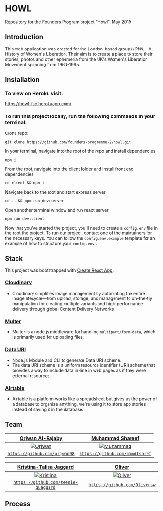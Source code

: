 # HOWL

Repository for the Founders Program project "Howl". May 2019

## Introduction
This web application was created for the London-based group *HOWL* - A History of Women's Liberation.
Their aim is to create a place to store their stories, photos and other ephemeria from the UK's Women's Liberation Movement spanning from 1960-1995.

## Installation

### To view on Heroku visit: 
https://howl-fac.herokuapp.com/

### To run this project locally, run the following commands in your terminal:

Clone repo:

```git clone https://github.com/founders-programme-2/howl.git```

In your terminal, navigate into the root of the repo and install dependencies

```npm i```

From the root, navigate into the client folder and install front end dependencies

```cd client && npm i```

Navigate back to the root and start express server

```cd .. && npm run dev:server```

Open another terminal window and run react server

```npm run dev:client```

Now that you've started the project, you'll need to create a ```config.env``` file in the root the project.
To run our project, contact one of the maintainers for the necessary keys. You can follow the
```config.env.example``` template for an example of how to structure your ```config.env``` .

## Stack

This project was bootstrapped with [Create React App](https://github.com/facebook/create-react-app).

### [Cloudinary](https://cloudinary.com/)

- Cloudinary simplifies image management by automating the entire image lifecycle—from upload, storage, and management to on-the-fly manipulation for creating multiple variants and high-performance delivery through global Content Delivery Networks.

### [Multer](https://www.npmjs.com/package/multer)

- Multer is a node.js middleware for handling `multipart/form-data`, which is primarily used for uploading files.

### [Data URI](https://www.npmjs.com/package/datauri)

- Node.js Module and CLI to generate Data URI scheme.
- The data URI scheme is a uniform resource identifier (URI) scheme that provides a way to include data in-line in web pages as if they were external resources.

### [Airtable](https://airtable.com/)
- Airtable is a platform works like a spreadsheet but gives us the power of a database to organize anything, we're using it to store app stories instead of saving it in the database.

## Team

|     <a href="https://github.com/orjwan98" target="_blank">**Orjwan Al-Rajaby**</a>      |      <a href="https://github.com/mhmdtshref" target="_blank">**Muhammad Shareef**</a>       |
| :-------------------------------------------------------------------------------------: | :-----------------------------------------------------------------------------------------: |
|       [![Orjwan](https://avatars3.githubusercontent.com/u/41706997?s=460&v=4)]()        |        [![Muhammad](https://avatars3.githubusercontent.com/u/19406147?s=460&v=4)]()         |
| <a href="https://github.com/orjwan98" target="_blank">`https://github.com/orjwan98`</a> | <a href="https://github.com/mhmdtshref" target="_blank">`https://github.com/mhmdtshref`</a> |

|     <a href="https://github.com/teenie-quaggard" target="_blank">**Kristina-Talisa Jaggard**</a>      |          <a href="https://github.com/Oliversw" target="_blank">**Oliver**</a>           |
| :---------------------------------------------------------------------------------------------------: | :-------------------------------------------------------------------------------------: |
|             [![Kristina](https://avatars1.githubusercontent.com/u/37771591?s=460&v=4)]()              |   [![Oliver](https://avatars3.githubusercontent.com/u/9094166?s=460&v=4?v=3&s=200)]()   |
| <a href="https://github.com/teenie-quaggard" target="_blank">`https://github.com/teenie-quaggard`</a> | <a href="https://github.com/Oliversw" target="_blank">`https://github.com/Oliversw`</a> |

## Process
